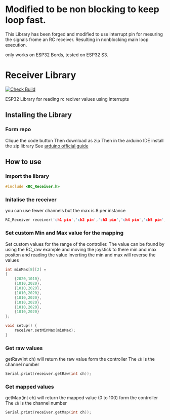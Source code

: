 # Modified to be non blocking to keep loop fast.
This Library has been forged and modified to use interrupt pin for mesuring the signals frome an RC receiver. Resulting in nonblocking main loop execution.

only works on ESP32 Bords, tested on ESP32 S3.


# Receiver Library

[![Check Build](https://github.com/Nilon123456789/Receiver/actions/workflows/main.yml/badge.svg)](https://github.com/Nilon123456789/Receiver/actions/workflows/main.yml)

 ESP32 Library for reading rc reciver values using interrupts

## Installing the Library
### Form repo
Clique the code button
Then download as zip
Then in the arduino IDE install the zip library
See [arduino official guide](https://www.arduino.cc/en/guide/libraries)

## How to use
### Import the library 
```c++
#include <RC_Receiver.h>
```

### Initalise the receiver
you can use fewer channels but the max is 8 per instance
```c++
RC_Receiver receiver('ch1 pin','ch2 pin','ch3 pin','ch4 pin','ch5 pin','ch6 pin','ch7 pin','ch8 pin');
````

### Set custom Min and Max value for the mapping
Set custom values for the range of the controller.
The value can be found by using the RC_raw example and moving the joystick to there min and max positon and reading the value
Inverting the min and max will reverse the values 
```c++
int minMax[8][2] = 
{
	{2020,1010}, 
	{1010,2020}, 
	{1010,2020}, 
	{1010,2020}, 
	{1010,2020}, 
	{1010,2020}, 
	{1010,2020}, 
	{1010,2020}
};

void setup() {
	receiver.setMinMax(minMax);
}

```

### Get raw values
getRaw(int ch) will return the raw value form the controller
The `ch` is the channel number
```c++
Serial.print(receiver.getRaw(int ch));
```

### Get mapped values
getMap(int ch) will return the mapped value (0 to 100) form the controller
The `ch` is the channel number
```c++
Serial.print(receiver.getMap(int ch));
```
